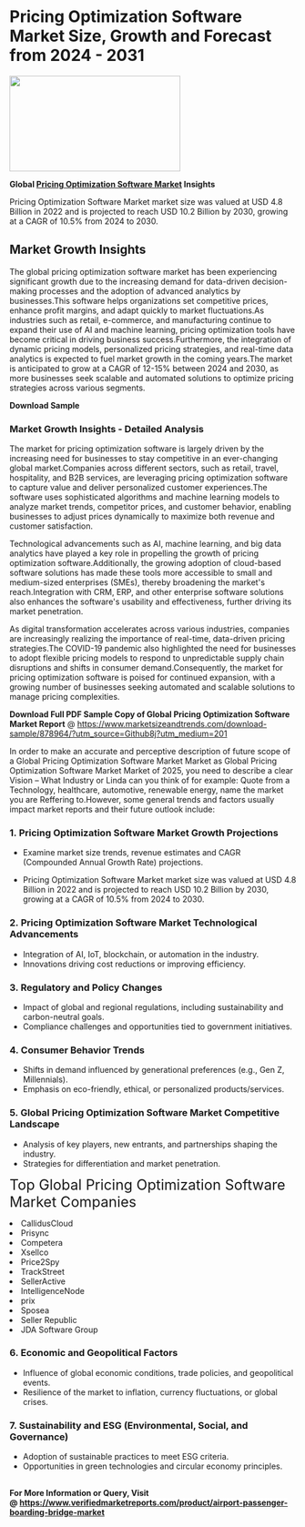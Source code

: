 <H1>Pricing Optimization Software Market Size, Growth and Forecast from 2024 - 2031</H1><img class="aligncenter size-medium wp-image-584254" src="https://thirdeyenews.in/wp-content/uploads/2024/09/Global-Market-Research-300x168.jpeg" alt="" width="300" height="168" /><p><strong>Global&nbsp;<a href="https://www.marketsizeandtrends.com/download-sample/878964/?utm_source=Github8j?utm_medium=201">Pricing Optimization Software Market</a> Insights</strong></p><p>Pricing Optimization Software Market market size was valued at USD 4.8 Billion in 2022 and is projected to reach USD 10.2 Billion by 2030, growing at a CAGR of 10.5% from 2024 to 2030.</p><p><h2>Market Growth Insights</h2> <p>The global pricing optimization software market has been experiencing significant growth due to the increasing demand for data-driven decision-making processes and the adoption of advanced analytics by businesses.This software helps organizations set competitive prices, enhance profit margins, and adapt quickly to market fluctuations.As industries such as retail, e-commerce, and manufacturing continue to expand their use of AI and machine learning, pricing optimization tools have become critical in driving business success.Furthermore, the integration of dynamic pricing models, personalized pricing strategies, and real-time data analytics is expected to fuel market growth in the coming years.The market is anticipated to grow at a CAGR of 12-15% between 2024 and 2030, as more businesses seek scalable and automated solutions to optimize pricing strategies across various segments.</p> <p><strong>Download Sample</strong></p> <h3>Market Growth Insights - Detailed Analysis</h3> <p>The market for pricing optimization software is largely driven by the increasing need for businesses to stay competitive in an ever-changing global market.Companies across different sectors, such as retail, travel, hospitality, and B2B services, are leveraging pricing optimization software to capture value and deliver personalized customer experiences.The software uses sophisticated algorithms and machine learning models to analyze market trends, competitor prices, and customer behavior, enabling businesses to adjust prices dynamically to maximize both revenue and customer satisfaction.</p> <p>Technological advancements such as AI, machine learning, and big data analytics have played a key role in propelling the growth of pricing optimization software.Additionally, the growing adoption of cloud-based software solutions has made these tools more accessible to small and medium-sized enterprises (SMEs), thereby broadening the market's reach.Integration with CRM, ERP, and other enterprise software solutions also enhances the software's usability and effectiveness, further driving its market penetration.</p> <p>As digital transformation accelerates across various industries, companies are increasingly realizing the importance of real-time, data-driven pricing strategies.The COVID-19 pandemic also highlighted the need for businesses to adopt flexible pricing models to respond to unpredictable supply chain disruptions and shifts in consumer demand.Consequently, the market for pricing optimization software is poised for continued expansion, with a growing number of businesses seeking automated and scalable solutions to manage pricing complexities.</p> <p><span class=""><strong>Download Full PDF Sample Copy of Global Pricing Optimization Software Market Report</strong> @ <a href="https://www.marketsizeandtrends.com/download-sample/878964/?utm_source=Github8j?utm_medium=201" target="_blank">https://www.marketsizeandtrends.com/download-sample/878964/?utm_source=Github8j?utm_medium=201</a></span></p><p>In order to make an accurate and perceptive description of future scope of a Global&nbsp;Pricing Optimization Software Market Market as Global&nbsp;Pricing Optimization Software Market Market of 2025, you need to describe a clear Vision &ndash; What Industry or Linda can you think of for example: Quote from a Technology, healthcare, automotive, renewable energy, name the market you are Reffering to.However, some general trends and factors usually impact market reports and their future outlook include:</p><h3>1.&nbsp;<strong>Pricing Optimization Software Market Growth Projections</strong></h3><ul><li>Examine market size trends, revenue estimates and CAGR (Compounded Annual Growth Rate) projections.</li><li><p>Pricing Optimization Software Market market size was valued at USD 4.8 Billion in 2022 and is projected to reach USD 10.2 Billion by 2030, growing at a CAGR of 10.5% from 2024 to 2030.</p></li></ul><h3>2.&nbsp;<strong>Pricing Optimization Software Market Technological Advancements</strong></h3><ul><li>Integration of AI, IoT, blockchain, or automation in the industry.</li><li>Innovations driving cost reductions or improving efficiency.</li></ul><h3>3.&nbsp;<strong>Regulatory and Policy Changes</strong></h3><ul><li>Impact of global and regional regulations, including sustainability and carbon-neutral goals.</li><li>Compliance challenges and opportunities tied to government initiatives.</li></ul><h3>4.&nbsp;<strong>Consumer Behavior Trends</strong></h3><ul><li>Shifts in demand influenced by generational preferences (e.g., Gen Z, Millennials).</li><li>Emphasis on eco-friendly, ethical, or personalized products/services.</li></ul><h3>5.&nbsp;<strong>Global Pricing Optimization Software Market Competitive Landscape</strong></h3><ul><li>Analysis of key players, new entrants, and partnerships shaping the industry.</li><li>Strategies for differentiation and market penetration.</li></ul><p data-pm-slice="1 1 []"><span style="color: inherit; font-family: inherit; font-size: 25px;">Top Global Pricing Optimization Software Market Companies</span></p><div class="" data-test-id=""><p><li>CallidusCloud</li><li> Prisync</li><li> Competera</li><li> Xsellco</li><li> Price2Spy</li><li> TrackStreet</li><li> SellerActive</li><li> IntelligenceNode</li><li> prix</li><li> Sposea</li><li> Seller Republic</li><li> JDA Software Group</li></p></div><h3>6.&nbsp;<strong>Economic and Geopolitical Factors</strong></h3><ul><li>Influence of global economic conditions, trade policies, and geopolitical events.</li><li>Resilience of the market to inflation, currency fluctuations, or global crises.</li></ul><h3>7.&nbsp;<strong>Sustainability and ESG (Environmental, Social, and Governance)</strong></h3><ul><li>Adoption of sustainable practices to meet ESG criteria.</li><li>Opportunities in green technologies and circular economy principles.</li></ul><h2><strong style="font-size: 14px;">For More Information or Query, Visit @&nbsp;</strong><a style="background-color: #ffffff; font-size: 14px;" href="https://www.marketsizeandtrends.com/report/pricing-optimization-software-market/" target="_blank">https://www.verifiedmarketreports.com/product/airport-passenger-boarding-bridge-market</a></h2>